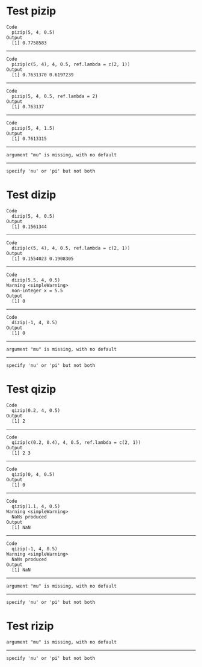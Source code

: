 # Test pizip

    Code
      pizip(5, 4, 0.5)
    Output
      [1] 0.7758583

---

    Code
      pizip(c(5, 4), 4, 0.5, ref.lambda = c(2, 1))
    Output
      [1] 0.7631370 0.6197239

---

    Code
      pizip(5, 4, 0.5, ref.lambda = 2)
    Output
      [1] 0.763137

---

    Code
      pizip(5, 4, 1.5)
    Output
      [1] 0.7613315

---

    argument "mu" is missing, with no default

---

    specify 'nu' or 'pi' but not both

# Test dizip

    Code
      dizip(5, 4, 0.5)
    Output
      [1] 0.1561344

---

    Code
      dizip(c(5, 4), 4, 0.5, ref.lambda = c(2, 1))
    Output
      [1] 0.1554023 0.1908305

---

    Code
      dizip(5.5, 4, 0.5)
    Warning <simpleWarning>
      non-integer x = 5.5
    Output
      [1] 0

---

    Code
      dizip(-1, 4, 0.5)
    Output
      [1] 0

---

    argument "mu" is missing, with no default

---

    specify 'nu' or 'pi' but not both

# Test qizip

    Code
      qizip(0.2, 4, 0.5)
    Output
      [1] 2

---

    Code
      qizip(c(0.2, 0.4), 4, 0.5, ref.lambda = c(2, 1))
    Output
      [1] 2 3

---

    Code
      qizip(0, 4, 0.5)
    Output
      [1] 0

---

    Code
      qizip(1.1, 4, 0.5)
    Warning <simpleWarning>
      NaNs produced
    Output
      [1] NaN

---

    Code
      qizip(-1, 4, 0.5)
    Warning <simpleWarning>
      NaNs produced
    Output
      [1] NaN

---

    argument "mu" is missing, with no default

---

    specify 'nu' or 'pi' but not both

# Test rizip

    argument "mu" is missing, with no default

---

    specify 'nu' or 'pi' but not both

